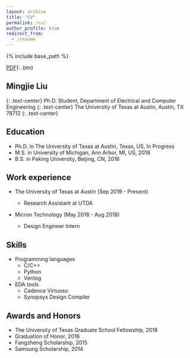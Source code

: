 ```yaml
---
layout: archive
title: "CV"
permalink: /cv/
author_profile: true
redirect_from:
  - /resume
---
```


{% include base_path %}

[PDF](/files/cv.pdf){: .btn}

## Mingjie Liu
{: .text-center}
Ph.D. Student,  Department of Electrical and Computer Engineering
{: .text-center}
The University of Texas at Austin,  Austin, TX 78712
{: .text-center}

Education
------
* Ph.D. in The University of Texas at Austin, Texas, US, In Progress
* M.S. in University of Michigan, Ann Arbor, MI, US, 2018
* B.S. in Peking University, Beijing, CN, 2016


Work experience
------
* The University of Texas at Austin (Sep 2019 - Present) 
  * Research Assistant at UTDA

* Micron Technology (May 2018 - Aug 2018) 
  * Design Engineer Intern



Skills
------
* Programming languages
  * C/C++ 
  * Python 
  * Verilog 
* EDA tools
  * Cadence Virtuoso 
  * Synopsys Design Compiler
  

Awards and Honors
------
* The University of Texas Graduate School Fellowship, 2018
* Graduation of Honor, 2016
* Fangzheng Scholarship, 2015
* Samsung Scholarship, 2014

